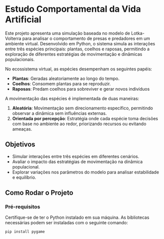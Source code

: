 # Estudo Comportamental da Vida Artificial

Este projeto apresenta uma simulação baseada no modelo de Lotka-Volterra para analisar o comportamento de presas e predadores em um ambiente virtual. Desenvolvido em Python, o sistema simula as interações entre três espécies principais: plantas, coelhos e raposas, permitindo a exploração de diferentes estratégias de movimentação e dinâmicas populacionais.

No ecossistema virtual, as espécies desempenham os seguintes papéis:
- **Plantas**: Geradas aleatoriamente ao longo do tempo.
- **Coelhos**: Consomem plantas para se reproduzir.
- **Raposas**: Predam coelhos para sobreviver e gerar novos indivíduos

A movimentação das espécies é implementada de duas maneiras:
1. **Aleatória**: Movimentação sem direcionamento específico, permitindo observar a dinâmica sem influências externas.
2. **Orientada por percepção**: Estratégia onde cada espécie toma decisões com base no ambiente ao redor, priorizando recursos ou evitando ameaças.

## Objetivos

- Simular interações entre três espécies em diferentes cenários.
- Avaliar o impacto das estratégias de movimentação na dinâmica populacional.
- Explorar variações nos parâmetros do modelo para analisar estabilidade e equilíbrio.

## Como Rodar o Projeto

### Pré-requisitos
Certifique-se de ter o Python instalado em sua máquina. As bibliotecas necessárias podem ser instaladas com o seguinte comando:

```bash
pip install pygame

